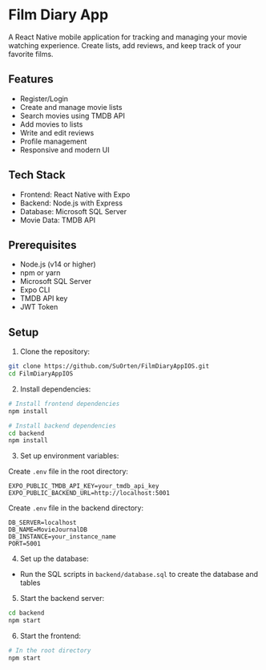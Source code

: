 # Film Diary App

A React Native mobile application for tracking and managing your movie watching experience. Create lists, add reviews, and keep track of your favorite films.

## Features

- Register/Login
- Create and manage movie lists
- Search movies using TMDB API
- Add movies to lists
- Write and edit reviews
- Profile management
- Responsive and modern UI

## Tech Stack

- Frontend: React Native with Expo
- Backend: Node.js with Express
- Database: Microsoft SQL Server
- Movie Data: TMDB API

## Prerequisites

- Node.js (v14 or higher)
- npm or yarn
- Microsoft SQL Server
- Expo CLI
- TMDB API key
- JWT Token

## Setup

1. Clone the repository:
```bash
git clone https://github.com/SuOrten/FilmDiaryAppIOS.git
cd FilmDiaryAppIOS
```

2. Install dependencies:
```bash
# Install frontend dependencies
npm install

# Install backend dependencies
cd backend
npm install
```

3. Set up environment variables:

Create `.env` file in the root directory:
```
EXPO_PUBLIC_TMDB_API_KEY=your_tmdb_api_key
EXPO_PUBLIC_BACKEND_URL=http://localhost:5001
```

Create `.env` file in the backend directory:
```
DB_SERVER=localhost
DB_NAME=MovieJournalDB
DB_INSTANCE=your_instance_name
PORT=5001
```

4. Set up the database:
- Run the SQL scripts in `backend/database.sql` to create the database and tables

5. Start the backend server:
```bash
cd backend
npm start
```

6. Start the frontend:
```bash
# In the root directory
npm start
```
